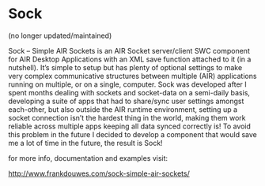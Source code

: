 Sock
====

(no longer updated/maintained)

Sock – Simple AIR Sockets is an AIR Socket server/client SWC component for AIR Desktop Applications with an XML save function attached to it (in a nutshell). It’s simple to setup but has plenty of optional settings to make very complex communicative structures between multiple (AIR) applications running on multiple, or on a single, computer.
Sock was developed after I spent months dealing with sockets and socket-data on a semi-daily basis, developing a suite of apps that had to share/sync user settings amongst each-other, but also outside the AIR runtime environment, setting up a socket connection isn’t the hardest thing in the world, making them work reliable across multiple apps keeping all data synced correctly is! To avoid this problem in the future I decided to develop a component that would save me a lot of time in the future, the result is Sock!

for more info, documentation and examples visit:

http://www.frankdouwes.com/sock-simple-air-sockets/